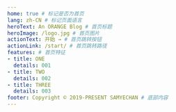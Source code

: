 ```yaml
---
home: true # 标记是否为首页
lang: zh-CN # 标记页面语言
heroText: An ORANGE Blog # 首页标题
heroImage: /logo.jpg # 首页图片
actionText: 开始 → # 首页跳转按钮
actionLink: /start/ # 首页跳转路径
features: # 首页特征
- title: ONE
  details: 001
- title: TWO
  details: 002
- title: THREE
  details: 003
footer: Copyright © 2019-PRESENT SAMYECHAN # 底部内容
---
```

